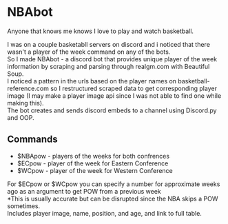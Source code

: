 # NBAbot

Anyone that knows me knows I love to play and watch basketball.

I was on a couple basketabll servers on discord and i noticed that there wasn't a player of the week command on any of the bots. <br/>
So I made NBAbot - a discord bot that provides unique player of the week information by scraping and parsing through realgm.com with Beautiful Soup. <br/> 
I noticed a pattern in the urls based on the player names on basketball-reference.com so I restructured scraped data to get corresponding player image
(I may make a player image api since I was not able to find one while making this). <br/>
The bot creates and sends discord embeds to a channel using Discord.py and OOP.


## Commands
<ul>
<li>$NBApow - players of the weeks for both confrences</li> 
<li>$ECpow - player of the week for Eastern Conference</li> 
<li>$WCpow - player of the week for Western Conference</li>  
</ul>

For $ECpow or $WCpow you can specify a number for approximate weeks ago as an argument to get POW from a previous week
<br/>
*This is usually accurate but can be disrupted since the NBA skips a POW sometimes.
<br/>
Includes player image, name, position, and age, and link to full table.
